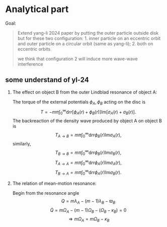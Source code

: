 # Analytical part

Goal:
>Extend yang-li 2024 paper by putting the outer particle outside disk but for these two configuration: 1. inner particle on an eccentric orbit and outer particle on a circular orbit (same as yang-li); 2. both on eccentric orbits
>
>we think that configuration 2 will induce more wave-wave interference

## some understand of yl-24

1. The effect on object B from the outer Lindblad resonance of object A:
   
   The torque of the external potentials $\phi_A,\phi_B$ acting on the disc is
   $$
   T=-m\pi\int_0^\infty\mathrm{d}rr[\phi_A(r)+\phi_B(r)]\text{Im}[\sigma_A(r)+\sigma_B(r)].\tag{10}
   $$
   The backreaction of the density wave produced by object A on object B is
   $$
   T_{A\rightarrow B}=m\pi\int_0^\infty\mathrm{d}rr\phi_B(r)\text{Im}\sigma_A(r),\tag{11}
   $$
   similarly,
   $$
   T_{B\rightarrow B}=m\pi\int_0^\infty\mathrm{d}rr\phi_B(r)\text{Im}\sigma_B(r),
   $$
   $$
   T_{A\rightarrow A}=m\pi\int_0^\infty\mathrm{d}rr\phi_A(r)\text{Im}\sigma_A(r),
   $$
   $$
   T_{B\rightarrow A}=m\pi\int_0^\infty\mathrm{d}rr\phi_A(r)\text{Im}\sigma_B(r).
   $$

2. The relation of mean-motion resonance:
   
   Begin from the resonance angle
   $$
   Q=m\lambda_A-(m-1)\lambda_B-\varpi_B
   $$
   $$
   \dot{Q}=m\Omega_A-(m-1)\Omega_B-(\Omega_B-\kappa_B)=0
   $$
   $$
   \Rightarrow m\Omega_A=m\Omega_B-\kappa_B
   $$

